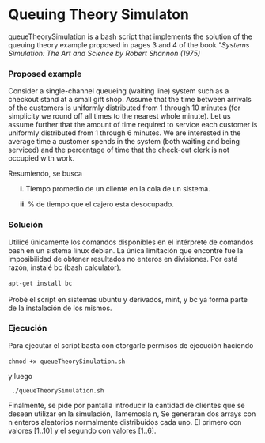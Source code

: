 <h1>Queuing Theory Simulaton</h1>

queueTheorySimulation is a bash script that implements the solution of the queuing theory example proposed in pages 3 and 4 of the book <cite>"Systems Simulation: The Art and Science by Robert Shannon (1975) </cite> 

<h3>Proposed example</h3>

Consider a single-channel queueing (waiting line) system such as a checkout stand at a small gift shop. Assume that
the time between arrivals of the customers is uniformly distributed from 1 through 10 minutes (for simplicity we
round off all times to the nearest whole minute). Let us assume further that the amount of time required to service
each customer is uniformly distributed from 1 through 6 minutes. We are interested in the average time a customer
spends in the system (both waiting and being serviced) and the percentage of time that the check-out clerk is not
occupied with work.


Resumiendo, se busca

<ul>
<b>i</b>. Tiempo promedio de un cliente en la cola de un sistema.
</ul>
<ul>
<b>ii</b>. % de tiempo que el cajero esta desocupado.
</ul>

<h3>Solución</h3>

Utilicé únicamente los comandos disponibles en el intérprete de comandos bash en un sistema linux debian. La única limitación que encontré fue la imposibilidad de obtener resultados no enteros en divisiones. Por está razón, instalé bc (bash calculator). <br><br>
<code>apt-get install bc</code> <br><br>
Probé el script en sistemas ubuntu y derivados, mint, y bc ya forma parte de la instalación de los mismos.

<h3>Ejecución</h3>

Para ejecutar el script basta con otorgarle permisos de ejecución haciendo<br><br>
<code>chmod +x queueTheorySimulation.sh</code><br>

y luego

<code> ./queueTheorySimulation.sh </code>

Finalmente, se pide por pantalla introducir la cantidad de clientes que se desean utilizar en la simulación, llamemosla n, Se generaran dos arrays con n enteros aleatorios normalmente distribuidos cada uno. El primero con valores [1..10] y el segundo con valores [1..6].  
